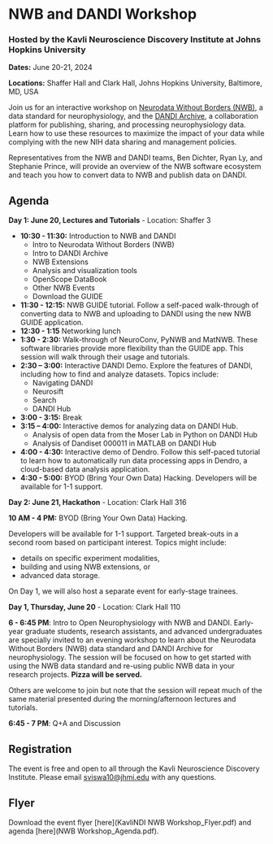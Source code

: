 <!-- <img alt="banner" src="images/nwb_dandi_bcm_2024_banner.png"> -->

# NWB and DANDI Workshop

### Hosted by the Kavli Neuroscience Discovery Institute at Johns Hopkins University

**Dates:** June 20-21, 2024

**Locations:** Shaffer Hall and Clark Hall, Johns Hopkins University, Baltimore, MD, USA

Join us for an interactive workshop on [Neurodata Without Borders (NWB)](https://nwb.org), a data standard for neurophysiology, and the [DANDI Archive](https://dandiarchive.org), a collaboration platform for publishing, sharing, and processing neurophysiology data. Learn how to use these resources to maximize the impact of your data while complying with the new NIH data sharing and management policies.

Representatives from the NWB and DANDI teams, Ben Dichter, Ryan Ly, and Stephanie Prince, will provide an overview of the NWB software ecosystem and teach you how to convert data to NWB and publish data on DANDI.

## Agenda

**Day 1: June 20, Lectures and Tutorials** - Location: Shaffer 3

* **10:30 - 11:30:** Introduction to NWB and DANDI
  * Intro to Neurodata Without Borders (NWB)
  * Intro to DANDI Archive
  * NWB Extensions
  * Analysis and visualization tools
  * OpenScope DataBook
  * Other NWB Events
  * Download the GUIDE
* **11:30 - 12:15:** NWB GUIDE tutorial. Follow a self-paced walk-through of converting data to NWB and uploading to DANDI using the new NWB GUIDE application.
* **12:30 - 1:15** Networking lunch
* **1:30 - 2:30:** Walk-through of NeuroConv, PyNWB and MatNWB. These software libraries
  provide more flexibility than the GUIDE app. This session will walk through their usage
  and tutorials.
* **2:30 – 3:00:** Interactive DANDI Demo. Explore the features of DANDI, including how to
  find and analyze datasets. Topics include:
  * Navigating DANDI
  * Neurosift
  * Search
  * DANDI Hub
* **3:00 - 3:15:** Break
* **3:15 – 4:00:** Interactive demos for analyzing data on DANDI Hub.
  * Analysis of open data from the Moser Lab in Python on DANDI Hub
  * Analysis of Dandiset 000011 in MATLAB on DANDI Hub
* **4:00 - 4:30:** Interactive demo of Dendro. Follow this self-paced tutorial to learn how to
    automatically run data processing apps in Dendro, a cloud-based data analysis application.
* **4:30 - 5:00:** BYOD (Bring Your Own Data) Hacking. Developers will be available for 1-1
  support.

**Day 2: June 21, Hackathon** - Location: Clark Hall 316

**10 AM - 4 PM:** BYOD (Bring Your Own Data) Hacking.

Developers will be available
for 1-1 support. Targeted break-outs in a second room based on participant interest. Topics might include:
  * details on specific experiment modalities, 
  * building and using NWB extensions, or 
  * advanced data storage.


On Day 1, we will also host a separate event for early-stage trainees.

**Day 1, Thursday, June 20** - Location: Clark Hall 110

**6 - 6:45 PM**: Intro to Open Neurophysiology with NWB and DANDI.
Early-year graduate students, research assistants, and advanced undergraduates are specially invited to an
evening workshop to learn about the Neurodata Without Borders (NWB) data standard
and DANDI Archive for neurophysiology. The session will be focused on how to get
started with using the NWB data standard and re-using public NWB data in your
research projects. **Pizza will be served.** 

Others are welcome to join but note that the
session will repeat much of the same material presented during the morning/afternoon
lectures and tutorials.

**6:45 - 7 PM**: Q+A and Discussion

## Registration

The event is free and open to all through the Kavli Neuroscience Discovery Institute.
Please email sviswa10@jhmi.edu with any questions.

## Flyer

Download the event flyer [here](KavliNDI NWB Workshop_Flyer.pdf) and agenda [here](NWB Workshop_Agenda.pdf).


